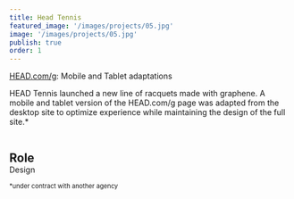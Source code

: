 ```yaml
---
title: Head Tennis
featured_image: '/images/projects/05.jpg'
image: '/images/projects/05.jpg'
publish: true
order: 1
---
```

[HEAD.com/g](http://HEAD.com/g): Mobile and Tablet adaptations

HEAD Tennis launched a new line of racquets made with graphene. A mobile and tablet version of the HEAD.com/g page was adapted from the desktop site to optimize experience while maintaining the design of the full site.*

<div style="width: 100%;">
    <h2 style="display: inline-block; margin-bottom: 0;">Role</h2>
    <div class="line" style="width:12.5rem;"></div>
</div>
Design

<span style="font-size: 80%">*under contract with another agency</span>